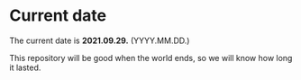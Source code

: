 # Current date

The current date is **2021.09.29.** (YYYY.MM.DD.)

This repository will be good when the world ends, so we will know how long it lasted.